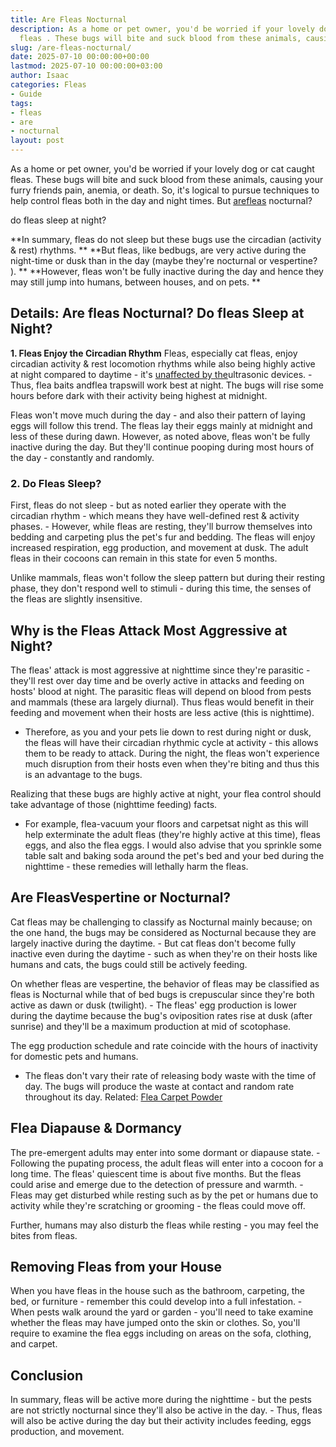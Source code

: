 ```yaml
---
title: Are Fleas Nocturnal
description: As a home or pet owner, you'd be worried if your lovely dog or cat caught
  fleas . These bugs will bite and suck blood from these animals, causing your furry...
slug: /are-fleas-nocturnal/
date: 2025-07-10 00:00:00+00:00
lastmod: 2025-07-10 00:00:00+03:00
author: Isaac
categories: Fleas
- Guide
tags:
- fleas
- are
- nocturnal
layout: post
---
```

As a home or pet owner, you'd be worried if your lovely dog or cat caught fleas. These bugs will bite and suck blood from these animals, causing your furry friends pain, anemia, or death. So, it's logical to pursue techniques to help control fleas both in the day and night times. But [are](https://pestpolicy.com/are-leopard-geckos-nocturnal/)[fleas](https://pestpolicy.com/are-male-or-female-bernedoodles-better/) nocturnal?

do fleas sleep at night?

**In summary, fleas do not sleep but these bugs use the circadian (activity & rest) rhythms. ** **But fleas, like bedbugs, are very active during the night-time or dusk than in the day (maybe they're nocturnal or vespertine? ). ** **However, fleas won't be fully inactive during the day and hence they may still jump into humans, between houses, and on pets. **

##  Details: Are fleas Nocturnal? Do fleas Sleep at Night?

**1. Fleas Enjoy the Circadian Rhythm** Fleas, especially cat fleas, enjoy circadian activity & rest locomotion rhythms while also being highly active at night compared to daytime - it's [unaffected by the](https://pubmed.ncbi.nlm.nih.gov/2708627/)ultrasonic devices. - Thus, flea baits andflea trapswill work best at night. The bugs will rise some hours before dark with their activity being highest at midnight.

Fleas won't move much during the day - and also their pattern of laying eggs will follow this trend. The fleas lay their eggs mainly at midnight and less of these during dawn. However, as noted above, fleas won't be fully inactive during the day. But they'll continue pooping during most hours of the day - constantly and randomly.

###  2. Do Fleas Sleep?

First, fleas do not sleep - but as noted earlier they operate with the circadian rhythm - which means they have well-defined rest & activity phases. - However, while fleas are resting, they'll burrow themselves into bedding and carpeting plus the pet's fur and bedding. The fleas will enjoy increased respiration, egg production, and movement at dusk. The adult fleas in their cocoons can remain in this state for even 5 months.

Unlike mammals, fleas won't follow the sleep pattern but during their resting phase, they don't respond well to stimuli - during this time, the senses of the fleas are slightly insensitive.

##  Why is the Fleas Attack Most Aggressive at Night?

The fleas' attack is most aggressive at nighttime since they're parasitic - they'll rest over day time and be overly active in attacks and feeding on hosts' blood at night. The parasitic fleas will depend on blood from pests and mammals (these ara largely diurnal). Thus fleas would benefit in their feeding and movement when their hosts are less active (this is nighttime).

- Therefore, as you and your pets lie down to rest during night or dusk, the fleas will have their circadian rhythmic cycle at activity - this allows them to be ready to attack. During the night, the fleas won't experience much disruption from their hosts even when they're biting and thus this is an advantage to the bugs.

Realizing that these bugs are highly active at night, your flea control should take advantage of those (nighttime feeding) facts.

- For example, flea-vacuum your floors and carpetsat night as this will help exterminate the adult fleas (they're highly active at this time), fleas eggs, and also the flea eggs. I would also advise that you sprinkle some table salt and baking soda around the pet's bed and your bed during the nighttime - these remedies will lethally harm the fleas.

##  Are Fleas**Vespertine or Nocturnal?**

Cat fleas may be challenging to classify as Nocturnal mainly because; on the one hand, the bugs may be considered as Nocturnal because they are largely inactive during the daytime. - But cat fleas don't become fully inactive even during the daytime - such as when they're on their hosts like humans and cats, the bugs could still be actively feeding.

On whether fleas are vespertine, the behavior of fleas may be classified as fleas is Nocturnal while that of bed bugs is crepuscular since they're both active as dawn or dusk (twilight). - The fleas' egg production is lower during the daytime because the bug's oviposition rates rise at dusk (after sunrise) and they'll be a maximum production at mid of scotophase.

The egg production schedule and rate coincide with the hours of inactivity for domestic pets and humans.

- The fleas don't vary their rate of releasing body waste with the time of day. The bugs will produce the waste at contact and random rate throughout its day. Related: [Flea Carpet Powder](https://pestpolicy.com/best-flea-carpet-powder/)

##  **Flea Diapause & Dormancy**

The pre-emergent adults may enter into some dormant or diapause state. - Following the pupating process, the adult fleas will enter into a cocoon for a long time. The fleas' quiescent time is about five months. But the fleas could arise and emerge due to the detection of pressure and warmth. - Fleas may get disturbed while resting such as by the pet or humans due to activity while they're scratching or grooming - the fleas could move off.

Further, humans may also disturb the fleas while resting - you may feel the bites from fleas.

##  Removing Fleas from your House

When you have fleas in the house such as the bathroom, carpeting, the bed, or furniture - remember this could develop into a full infestation. - When pests walk around the yard or garden - you'll need to take examine whether the fleas may have jumped onto the skin or clothes. So, you'll require to examine the flea eggs including on areas on the sofa, clothing, and carpet.

##  Conclusion

In summary, fleas will be active more during the nighttime - but the pests are not strictly nocturnal since they'll also be active in the day. - Thus, fleas will also be active during the day but their activity includes feeding, eggs production, and movement.